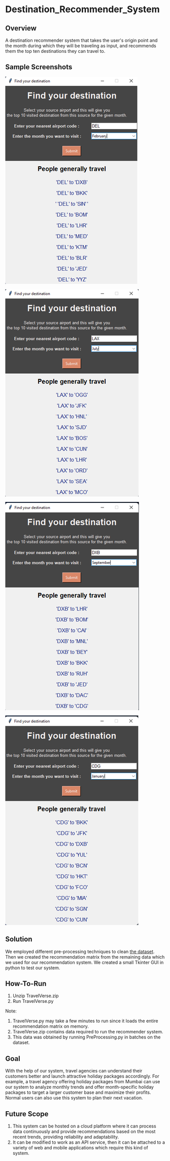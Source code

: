 # Destination_Recommender_System

## Overview

A destination recommender system that takes the user's origin point and the month during which they will be traveling as input, and recommends them the top ten destinations they can travel to.

## Sample Screenshots

![Alt text](Images/Img1.png?raw=true "Result1")

![Alt text](Images/Img2.png?raw=true "Result2")

![Alt text](Images/Img3.png?raw=true "Result3")

![Alt text](Images/Img4.png?raw=true "Result4")

## Solution

We employed different pre-processing techniques to clean [the dataset](https://travelverse-hackathon.arccorp.com/travelverse-compressed-dataset.csv.gz). Then we created the recommendation matrix from the remaining data which we used for our recommendation system. We created a small Tkinter GUI in python to test our system.

## How-To-Run

1) Unzip TravelVerse.zip
2) Run TravelVerse.py

Note:

1) TravelVerse.py may take a few minutes to run since it loads the entire recommendation matrix on memory.
2) TravelVerse.zip contains data required to run the recommender system.
3) This data was obtained by running PreProcessing.py in batches on the dataset.

## Goal

With the help of our system, travel agencies can understand their customers better and launch attractive holiday packages accordingly. For example, a travel agency offering holiday packages from Mumbai can use our system to analyze monthly trends and offer month-specific holiday packages to target a larger customer base and maximize their profits. Normal users can also use this system to plan their next vacation.

## Future Scope

1) This system can be hosted on a cloud platform where it can process data continuously and provide recommendations based on the most recent trends, providing reliability and adaptability.
2) It can be modified to work as an API service, then it can be attached to a variety of web and mobile applications which require this kind of system.
